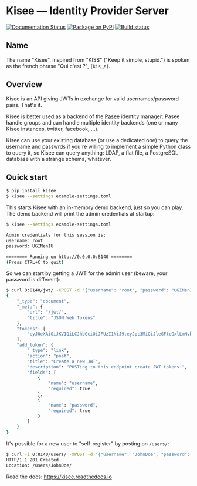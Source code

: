 # Kisee — Identity Provider Server

[![Documentation Status](https://readthedocs.org/projects/kisee/badge/?version=latest)](https://kisee.readthedocs.io/en/latest/?badge=latest)
[![Package on PyPI](https://img.shields.io/pypi/v/kisee.svg)](https://pypi.org/project/kisee/)
[![Build status](https://travis-ci.org/meltygroup/kisee.svg?branch=master)](https://travis-ci.org/meltygroup/kisee)


## Name

The name "Kisee", inspired from "KISS" ("Keep it simple, stupid.") is
spoken as the french phrase "Qui c'est ?", `[kis‿ɛ]`.


## Overview

Kisee is an API giving JWTs in exchange for valid usernames/password
pairs. That's it.

Kisee is better used as a backend of the
[Pasee](https://github.com/meltygroup/pasee/) identity manager: Pasee
handle groups and can handle multiple identity backends (one or many
Kisee instances, twitter, facebook, ...).

Kisee can use your existing database (or use a dedicated one) to query
the username and passwrds if you're willing to implement a simple
Python class to query it, so Kisee can query anything: LDAP, a flat
file, a PostgreSQL database with a strange schema, whatever.


## Quick start

```bash
$ pip install kisee
$ kisee --settings example-settings.toml
```

This starts Kisee with an in-memory demo backend, just so you can
play. The demo backend will print the admin credentials at startup:


```bash
$ kisee --settings example-settings.toml

Admin credentials for this session is:
username: root
password: UGINenIU

======== Running on http://0.0.0.0:8140 ========
(Press CTRL+C to quit)
```

So we can start by getting a JWT for the admin user (beware, your
password is different):

```bash
$ curl 0:8140/jwt/ -XPOST -d '{"username": "root", "password": "UGINenIU"}'
{
    "_type": "document",
    "_meta": {
        "url": "/jwt/",
        "title": "JSON Web Tokens"
    },
    "tokens": [
        "eyJ0eXAiOiJKV1QiLCJhbGciOiJFUzI1NiJ9.eyJpc3MiOiJleGFtcGxlLmNvbSIsInN1YiI6IkpvaG4iLCJleHAiOjE1NTMyNzQyNjEsImp0aSI6IjlXb0piV1g2OGpmQVo5N1dNRWRjNDQifQ.iYAgA-018VHQo9tWLfk7XIxtrDKYk_CTWhHXo7bMBGDz9HGKRIwV_mh0Wla6tf6z-_JH5KRTQRnQl5DLLlIelg"
    ],
    "add_token": {
        "_type": "link",
        "action": "post",
        "title": "Create a new JWT",
        "description": "POSTing to this endpoint create JWT tokens.",
        "fields": [
            {
                "name": "username",
                "required": true
            },
            {
                "name": "password",
                "required": true
            }
        ]
    }
}
```

It's possible for a new user to "self-register" by posting on `/users/`:

```bash
$ curl -i 0:8140/users/ -XPOST -d '{"username": "JohnDoe", "password": "sdfswlwl", "email": "john@example.com"}'
HTTP/1.1 201 Created
Location: /users/JohnDoe/
```

Read the docs: https://kisee.readthedocs.io
